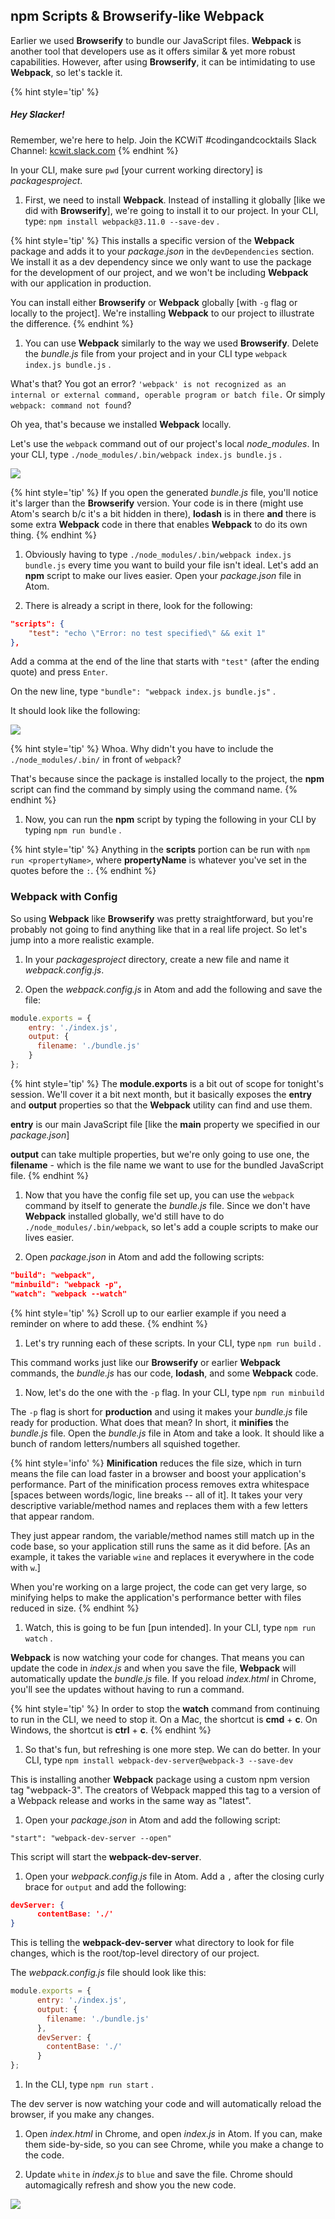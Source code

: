 ## **npm** Scripts & Browserify-like Webpack

Earlier we used **Browserify** to bundle our JavaScript files. **Webpack** is another tool that developers use as it offers similar & yet more robust capabilities. However, after using **Browserify**, it can be intimidating to use **Webpack**, so let's tackle it.

{% hint style='tip' %}
##### Hey Slacker!

Remember, we're here to help.
Join the KCWiT #codingandcocktails Slack Channel: [kcwit.slack.com](http://kcwit.slack.com)
{% endhint %}

In your CLI, make sure `pwd` [your current working directory] is _packagesproject_.

1. First, we need to install **Webpack**. Instead of installing it globally [like we did with **Browserify**], we're going to install it to our project. In your CLI, type: `npm install webpack@3.11.0 --save-dev` <i class="fa fa-share fa-rotate-180"></i>.  

  {% hint style='tip' %}
This installs a specific version of the **Webpack** package and adds it to your _package.json_ in the `devDependencies` section. We install it as a dev dependency since we only want to use the package for the development of our project, and we won't be including **Webpack** with our application in production.

You can install either **Browserify** or **Webpack** globally [with `-g` flag or locally to the project]. We're installing **Webpack** to our project to illustrate the difference.
  {% endhint %}

1. You can use **Webpack** similarly to the way we used **Browserify**. Delete the _bundle.js_ file from your project and in your CLI type `webpack index.js bundle.js` <i class="fa fa-share fa-rotate-180"></i>.

  What's that? You got an error? `'webpack' is not recognized as an internal or external command, operable program or batch file.` Or simply `webpack: command not found`?

  Oh yea, that's because we installed **Webpack** locally.

  Let's use the `webpack` command out of our project's local _node_modules_. In your CLI, type `./node_modules/.bin/webpack index.js bundle.js` <i class="fa fa-share fa-rotate-180"></i>.

  <img src="../images/webpack-command-location.png" style="max-width: 50%;" />

  {% hint style='tip' %}
If you open the generated _bundle.js_ file, you'll notice it's larger than the **Browserify** version. Your code is in there (might use Atom's search b/c it's a bit hidden in there), **lodash** is in there **and** there is some extra **Webpack** code in there that enables **Webpack** to do its own thing.
  {% endhint %}

1. Obviously having to type `./node_modules/.bin/webpack index.js bundle.js` every time you want to build your file isn't ideal. Let's add an **npm** script to make our lives easier. Open your _package.json_ file in Atom.

1. There is already a script in there, look for the following:
  ```json
  "scripts": {
      "test": "echo \"Error: no test specified\" && exit 1"
  },
  ```

  Add a comma at the end of the line that starts with `"test"` (after the ending quote) and press `Enter`.

  On the new line, type `"bundle": "webpack index.js bundle.js"` <i class="fa fa-share fa-rotate-180"></i>.

  It should look like the following:

  ![](../images/npm-scripts.png)

  {% hint style='tip' %}
Whoa. Why didn't you have to include the `./node_modules/.bin/` in front of `webpack`?

That's because since the package is installed locally to the project, the **npm** script can find the command by simply using the command name.
  {% endhint %}

1. Now, you can run the **npm** script by typing the following in your CLI by typing `npm run bundle` <i class="fa fa-share fa-rotate-180"></i>.

  {% hint style='tip' %}
Anything in the **scripts** portion can be run with `npm run <propertyName>`, where **propertyName** is whatever you've set in the quotes before the `:`.
  {% endhint %}



### Webpack with Config

So using **Webpack** like **Browserify** was pretty straightforward, but you're probably not going to find anything like that in a real life project. So let's jump into a more realistic example.

1. In your _packagesproject_ directory, create a new file and name it _webpack.config.js_.

1. Open the _webpack.config.js_ in Atom and add the following and save the file:

  ```javascript
  module.exports = {
      entry: './index.js',
      output: {
        filename: './bundle.js'
      }
  };
  ```

  {% hint style='tip' %}
The **module.exports** is a bit out of scope for tonight's session. We'll cover it a bit next month, but it basically exposes the **entry** and **output** properties so that the **Webpack** utility can find and use them.

**entry** is our main JavaScript file [like the **main** property we specified in our _package.json_]

**output** can take multiple properties, but we're only going to use one, the **filename** - which is the file name we want to use for the bundled JavaScript file.
  {% endhint %}

1. Now that you have the config file set up, you can use the `webpack` command by itself to generate the _bundle.js_ file. Since we don't have **Webpack** installed globally, we'd still have to do `./node_modules/.bin/webpack`, so let's add a couple scripts to make our lives easier.

1. Open _package.json_ in Atom and add the following scripts:

  ```json
  "build": "webpack",
  "minbuild": "webpack -p",
  "watch": "webpack --watch"
  ```

  {% hint style='tip' %}
Scroll up to our earlier example if you need a reminder on where to add these.
  {% endhint %}

1. Let's try running each of these scripts. In your CLI, type `npm run build` <i class="fa fa-share fa-rotate-180"></i>.

  This command works just like our **Browserify** or earlier **Webpack** commands, the _bundle.js_ has our code, **lodash**, and some **Webpack** code.

1. Now, let's do the one with the `-p` flag. In your CLI, type `npm run minbuild` <i class="fa fa-share fa-rotate-180"></i>

  The `-p` flag is short for **production** and using it makes your _bundle.js_ file ready for production. What does that mean? In short, it **minifies** the _bundle.js_ file. Open the _bundle.js_ file in Atom and take a look. It should like a bunch of random letters/numbers all squished together.

  {% hint style='info' %}
**Minification** reduces the file size, which in turn means the file can load faster in a browser and boost your application's performance. Part of the minification process removes extra whitespace [spaces between words/logic, line breaks -- all of it]. It takes your very descriptive variable/method names and replaces them with a few letters that appear random.

They just appear random, the variable/method names still match up in the code base, so your application still runs the same as it did before. [As an example, it takes the variable `wine` and replaces it everywhere in the code with `w`.]

When you're working on a large project, the code can get very large, so minifying helps to make the application's performance better with files reduced in size.
  {% endhint %}

1. Watch, this is going to be fun [pun intended]. In your CLI, type `npm run watch` <i class="fa fa-share fa-rotate-180"></i>.

  **Webpack** is now watching your code for changes. That means you can update the code in _index.js_ and when you save the file, **Webpack** will automatically update the _bundle.js_ file. If you reload _index.html_ in Chrome, you'll see the updates without having to run a command.

  {% hint style='tip' %}
  In order to stop the **watch** command from continuing to run in the CLI, we need to stop it. On a Mac, the shortcut is **cmd** + **c**. On Windows, the shortcut is **ctrl** + **c**.
  {% endhint %}

1. So that's fun, but refreshing is one more step. We can do better. In your CLI, type `npm install webpack-dev-server@webpack-3 --save-dev` <i class="fa fa-share fa-rotate-180"></i>

  This is installing another **Webpack** package using a custom npm version tag "webpack-3". The creators of Webpack mapped this tag to a version of a Webpack release and works in the same way as "latest".

1. Open your _package.json_ in Atom and add the following script:

  `"start": "webpack-dev-server --open"`

  This script will start the **webpack-dev-server**.

1. Open your _webpack.config.js_ file in Atom. Add a `,` after the closing curly brace for `output` and add the following:

  ```json
  devServer: {
        contentBase: './'
  }
  ```

  This is telling the **webpack-dev-server** what directory to look for file changes, which is the root/top-level directory of our project.

  The _webpack.config.js_ file should look like this:

  ```javascript
  module.exports = {
        entry: './index.js',
        output: {
          filename: './bundle.js'
        },
        devServer: {
          contentBase: './'
        }
  };
  ```

1. In the CLI, type `npm run start` <i class="fa fa-share fa-rotate-180"></i>.

  The dev server is now watching your code and will automatically reload the browser, if you make any changes.

1. Open _index.html_ in Chrome, and open _index.js_ in Atom. If you can, make them side-by-side, so you can see Chrome, while you make a change to the code.

1. Update `white` in _index.js_ to `blue` and save the file. Chrome should automagically refresh and show you the new code.

  ![](https://media.giphy.com/media/OUwzqE4ZOk5Bm/giphy.gif)
